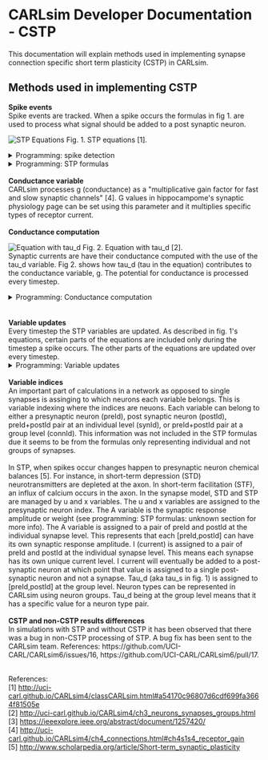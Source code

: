 CARLsim Developer Documentation - CSTP
=============================

This documentation will explain methods used in implementing synapse connection specific short term plasticity (CSTP) in CARLsim.

Methods used in implementing CSTP
----------------

<b>Spike events</b><br>
Spike events are tracked. When a spike occurs the formulas in fig 1. are used to process what signal should be added to a post synaptic neuron.

![STP Equations](http://uci-carl.github.io/CARLsim4/form_0.png)
Fig. 1. STP equations [1]. 
<details>
<summary>Programming: spike detection</summary>
First occurence of each presynaptic spike:<br>
File: snn_gpu_module.cu<br>
Method: kernel_conductanceUpdate()<br>
<br>
Each neuron and the presynaptic neurons that connect to it are looped through
and saved in postNId and preNId variables.<br><br>
A data bit is set when a spike occurs. A function getFiringBitGroupPtr() uses the [postId,preId] to check if the "firing bit" is set.<br><br>
</details>
<details>
<summary>Programming: STP formulas</summary>
<b>Fig. 1's equation 1</b><br>
du/dt = -u/tau_F + U * (1-u^-) * \delta(t-t_{spk})<br>
1. "-u/tau_F" is coded in the line: <br>
runtimeDataGPU.stpu[ind_plus] = runtimeDataGPU.stpu[ind_minus] * (1.0f - runtimeDataGPU.stp_tau_u_inv[lSId]);<br>
2. "U * (1-u^-)" is coded in the line: <br>
runtimeDataGPU.stpu[ind_plus] += runtimeDataGPU.stp_U[pos] * (1.0f - runtimeDataGPU.stpu[ind_minus]);<br>
3. "\delta(t-t_{spk})" is coded in the line: <br>
while (tmp_I_set) <br>
This looks for a firing bit set that represents a spike.<br>
<br>
<b>Fig. 1's equation 2</b><br>
dx/dt = (1-x)/tau_D - u^+ * x^- * \delta(t-t_{spk})<br>
1. "(1-x)/tau_D" is coded in the line: <br>
runtimeDataGPU.stpx[ind_plus] = runtimeDataGPU.stpx[ind_minus] + (1.0f - runtimeDataGPU.stpx[ind_minus]) * runtimeDataGPU.stp_tau_x_inv[lSId];<br>
2. " - u^+ * x^-" is coded in the line: <br>
runtimeDataGPU.stpx[ind_plus] -= runtimeDataGPU.stpu[ind_plus] * runtimeDataGPU.stpx[ind_minus];<br>
3. "\delta(t-t_{spk})" is coded in the line: <br>
while (tmp_I_set) <br>
This looks for a firing bit set that represents a spike.<br>
<br>
<b>Fig. 1's equation 3</b><br>
dI/dt = -I/tau_S + A * u^+ * x^- * \delta(t-t_{spk})<br>
1. "-I/tau_S" is coded in the line: <br>
runtimeDataGPU.AMPA_syn_i[synId] *= runtimeDataGPU.stp_dAMPA[pre_id];<br>
Where AMPA is replaced by each receptor processed.
Note: this is a part of the bug fix update.<br>
2. "A * u^+ * x^-" is coded in the lines: <br>
float STP_A = (runtimeDataGPU.stp_U[pos] > 0.0f) ? 1.0 / runtimeDataGPU.stp_U[pos] : 1.0f;<br>
change *= STP_A * runtimeDataGPU.stpx[ind_minus] * runtimeDataGPU.stpu[ind_plus];<br>
3. "\delta(t-t_{spk})" is coded in the line: <br>
while (tmp_I_set) <br>
This looks for a firing bit set that represents a spike.<br>
<br>
Unknown: <br>
Eq. 1: Why "-u/tau_F" appears processed as "u*(1-(1/tau_F))"<br>
Eq. 2: Why "(1-x)/tau_D" appears processed as "x+((1-x)/tau_D)"<br>
Eq. 3: How dirac delta is processed because it is a subtraction and not multiplication. In the code comments it is listed as "* \delta" instead of "- \delta" which is on the CARLsim site's equations. The code uses a different formula then listed on the software's user guide? The source scholarpedia article has "* \delta" so I suspect this is just a variation or error in the user guide.<br>
Eq. 3: The CARLsim user guide describes "A" as "A is the synaptic weight". However, the code processes A as "if stp_U > 0 then stp_U = 1/stp_U else stp_U = 1". stp_U represents synaptic weight? Why is stp_U inverted or set to 1? It is described as "scaling factor weighted" in comments and what does that mean? This is specific to "LN_I_CALC_TYPES" code. The source scholarpedia article appears to describe A as "the response amplitude that would be produced by total release of all the neurotransmitter".<br>
All eq.: Given that all equations in fig. 1 are derivatives, it is unclear where the source code solves for each variable's value for use in successive calculations in non-derivative form. For instance, u, x, and I, are all used in later calculations but where in the code are their values converted out of derivative form?<br>
Note: NS has seen similar equation coding of Izhikevich model derivatives in pg. 3 code of [3]. Therefore, while it is unclear how it works, there seems to be evidence that derivatives processing can be computed in such a way. Izhikevich added processing of the derivative calculation twice per 1 ms timestep for "numerical stability" but perhaps that is optional. A point of confusion is that in Izhikevich's code, there is "value = value + derivative" for application of a value's derivative to the value. In the CARLsim code it appears it is just "value = derivative". It is unclear how the derivative is added to the value rather than the value just set to equal the derivative in the CARLsim code.<br><br>
Potentially solved unknowns:<br>
Eq. 3: Why tau_d is encoded as 1-(1/tau_d) based on what tau_d a user inputs for a synapse. Where is that formula from? It is possible that this is from the conductance formula from eq. 13 in [2]. However, that formula is exp(1-(1/tau_d)) and it is unclear if exp() is included in the programming code.<br>
Answer: in fig. 1 equation 3, I * (1-(1/tau_d)) = I-I/tau_d. The reason tau_d is encoded as 1-(1/tau_d) is that appears to allow I*tau_d to perform the calculation on the left part of eq. 3's right side.
</details>
<br>
<b>Conductance variable</b><br>
CARLsim processes g (conductance) as a "multiplicative gain factor for fast and slow synaptic channels" [4]. G values in hippocampome's synaptic physiology page can be set using this parameter and it multiplies specific types of receptor current.<br>
<br>
<b>Conductance computation</b><br>

![Equation with tau_d](http://uci-carl.github.io/CARLsim4/form_53.png)
Fig. 2. Equation with tau_d [2].<br>
Synaptic currents are have their conductance computed with the use of the tau_d variable. Fig 2. shows how tau_d (tau in the equation) contributes to the conductance variable, g. The potential for conductance is processed every timestep.<br>
<details>
<summary>Programming: Conductance computation</summary> 
It is unclear where in the code this equation is included.<br>
<br>
Unknown:<br>
In the equation, exp() is affected by time since last spike, yet the heaviside function causes the exp() to only be a factor if time since last spike is 0. This seems contradictory. Also, it is correct that the conductance only occurs at the timestep of a spike? This may be accurate because that is the time a synapse releases its current into the post-synaptic neuron. The time after that the current may just decay.<br>
</details><br><br>
<b>Variable updates</b><br>
Every timestep the STP variables are updated. As described in fig. 1's equations, certain parts of the equations are included only during the timestep a spike occurs. The other parts of the equations are updated over every timestep.<br>
<details>
<summary>Programming: Variable updates</summary>
The code for updating variables is seperated based on if it updates each timestep or only when a spike occurs. The right part of the left side of the equations that is spike dependent has its code located in the kernel_conductanceUpdate() method. The left part of the right side of the equations updates every timestep has its code located in kernel_STPUpdateAndDecayConductances().<br>
</details>
<br>
<b>Variable indices</b><br>
An important part of calculations in a network as opposed to single synapses is assinging to which neurons each variable belongs. This is variable indexing where the indices are neuons. Each variable can belong to either a presynaptic neuron (preId), post synaptic neuron (postId), preId+postId pair at an individual level (synId), or preId+postId pair at a group level (connId). This information was not included in the STP formulas due it seems to be from the formulas only representing individual and not groups of synapses.<br>
<br>
In STP, when spikes occur changes happen to presynaptic neuron chemical balances [5]. For instance, in short-term depression (STD) neurotransmitters are depleted at the axon. In short-term facilitation (STF), an influx of calcium occurs in the axon. In the synapse model, STD and STP are managed by u and x variables. The u and x variables are assigned to the presynaptic neuron index. The A variable is the synaptic response amplitude or weight (see programming: STP formulas: unknown section for more info). The A variable is assigned to a pair of preId and postId at the individual synapse level. This represents that each [preId,postId] can have its own synaptic response amplitude. I (current) is assigned to a pair of preId and postId at the individual synapse level. This means each synapse has its own unique current level. I current will eventually be added to a post-synaptic neuron at which point that value is assigned to a single post-synaptic neuron and not a synapse. Tau_d (aka tau_s in fig. 1) is assigned to [preId,postId] at the group level. Neuron types can be represented in CARLsim using neuron groups. Tau_d being at the group level means that it has a specific value for a neuron type pair.<br>
<br>
<b>CSTP and non-CSTP results differences</b><br>
In simulations with STP and without CSTP it has been observed that there was a bug in non-CSTP processing of STP. A bug fix has been sent to the CARLsim team. References: https://github.com/UCI-CARL/CARLsim6/issues/16, https://github.com/UCI-CARL/CARLsim6/pull/17.

<br>References:<br>
[1] http://uci-carl.github.io/CARLsim4/classCARLsim.html#a54170c96807d6cdf699fa3664f81505e<br>
[2] http://uci-carl.github.io/CARLsim4/ch3_neurons_synapses_groups.html<br>
[3] https://ieeexplore.ieee.org/abstract/document/1257420/<br>
[4] http://uci-carl.github.io/CARLsim4/ch4_connections.html#ch4s1s4_receptor_gain<br>
[5] http://www.scholarpedia.org/article/Short-term_synaptic_plasticity<br>